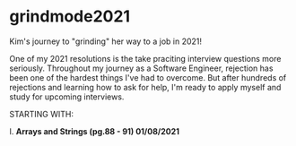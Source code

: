 # grindmode2021
Kim's journey to "grinding" her way to a job in 2021! 

One of my 2021 resolutions is the take praciting interview questions more seriously. Throughout my journey as a Software Engineer, rejection has been one of the hardest things I've had to overcome.
But after hundreds of rejections and learning how to ask for help, I'm ready to apply myself and study for upcoming interviews. 

STARTING WITH: 

I. <b>Arrays and Strings (pg.88 - 91) 01/08/2021
